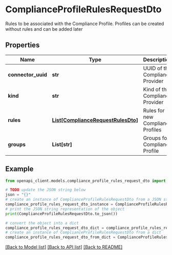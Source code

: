 # ComplianceProfileRulesRequestDto

Rules to be associated with the Compliance Profile. Profiles can be created without rules and can be added later

## Properties

Name | Type | Description | Notes
------------ | ------------- | ------------- | -------------
**connector_uuid** | **str** | UUID of the Compliance Provider | 
**kind** | **str** | Kind of the Compliance Provider | 
**rules** | [**List[ComplianceRequestRulesDto]**](ComplianceRequestRulesDto.md) | Rules for new Compliance Profiles | [optional] 
**groups** | **List[str]** | Groups for Compliance Profile | [optional] 

## Example

```python
from openapi_client.models.compliance_profile_rules_request_dto import ComplianceProfileRulesRequestDto

# TODO update the JSON string below
json = "{}"
# create an instance of ComplianceProfileRulesRequestDto from a JSON string
compliance_profile_rules_request_dto_instance = ComplianceProfileRulesRequestDto.from_json(json)
# print the JSON string representation of the object
print(ComplianceProfileRulesRequestDto.to_json())

# convert the object into a dict
compliance_profile_rules_request_dto_dict = compliance_profile_rules_request_dto_instance.to_dict()
# create an instance of ComplianceProfileRulesRequestDto from a dict
compliance_profile_rules_request_dto_from_dict = ComplianceProfileRulesRequestDto.from_dict(compliance_profile_rules_request_dto_dict)
```
[[Back to Model list]](../README.md#documentation-for-models) [[Back to API list]](../README.md#documentation-for-api-endpoints) [[Back to README]](../README.md)


